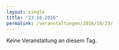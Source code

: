 ```yaml
---
layout: single
title: "23.10.2016"
permalink: /veranstaltungen/2016/10/23/
---
```


Keine Veranstaltung an diesem Tag.
